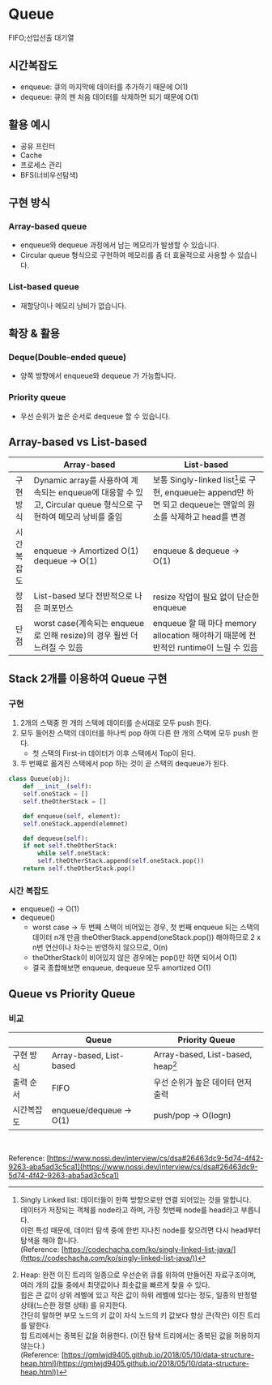# Queue

FIFO;선입선출 대기열

## 시간복잡도

- enqueue: 큐의 마지막에 데이터를 추가하기 때문에 O(1)
- dequeue: 큐의 맨 처음 데이터를 삭제하면 되기 때문에 O(1)

## 활용 예시

- 공유 프린터
- Cache
- 프로세스 관리
- BFS(너비우선탐색)

## 구현 방식

### Array-based queue

- enqueue와 dequeue 과정에서 남는 메모리가 발생할 수 있습니다.
- Circular queue 형식으로 구현하여 메모리를 좀 더 효율적으로 사용할 수 있습니다.

### List-based queue

- 재할당이나 메모리 낭비가 없습니다.

## 확장 & 활용

### Deque(Double-ended queue)

- 양쪽 방향에서 enqueue와 dequeue 가 가능합니다.

### Priority queue

- 우선 순위가 높은 순서로 dequeue 할 수 있습니다.

## Array-based vs List-based

|  | Array-based | List-based |
| :---: | --- | --- |
| 구현방식 | Dynamic array를 사용하여 계속되는 enqueue에 대응할 수 있고, Circular queue 형식으로 구현하여 메모리 낭비를 줄임 | 보통 Singly-linked list[^1]로 구현, enqueue는 append만 하면 되고 dequeue는 맨앞의 원소를 삭제하고 head를 변경 |
| 시간복잡도 | enqueue → Amortized O(1) <br> dequeue → O(1) | enqueue & dequeue → O(1) |
| 장점 | List-based 보다 전반적으로 나은 퍼포먼스 | resize 작업이 필요 없이 단순한 enqueue |
| 단점 | worst case(계속되는 enqueue로 인해 resize)의 경우 훨씬 더 느려질 수 있음 | enqueue 할 때 마다 memory allocation 해야하기 때문에 전반적인 runtime이 느릴 수 있음 |

## Stack 2개를 이용하여 Queue 구현

### 구현

1. 2개의 스택중 한 개의 스택에 데이터를 순서대로 모두 push 한다.
2. 모두 들어찬 스택의 데이터를 하나씩 pop 하여 다른 한 개의 스택에 모두 push 한다. 
    - 첫 스택의 First-in 데이터가 이후 스택에서 Top이 된다.
3. 두 번째로 옮겨진 스택에서 pop 하는 것이 곧 스택의 dequeue가 된다.

```python
class Queue(obj):
    def __init__(self):
	self.oneStack = []
	self.theOtherStack = []

    def enqueue(self, element):
	self.oneStack.append(elemnet)

    def dequeue(self):
	if not self.theOtherStack:
	    while self.oneStack:
		self.theOtherStack.append(self.oneStack.pop())
	return self.theOtherStack.pop()
```

### 시간 복잡도

- enqueue() → O(1)
- dequeue()
    - worst case → 두 번째 스택이 비어있는 경우, 첫 번째 enqueue 되는 스택의 데이터 n개 만큼 theOtherStack.append(oneStack.pop()) 해야하므로 2 x n번 연산이나 차수는 반영하지 않으므로, O(n)
    - theOtherStack이 비어있지 않은 경우에는 pop()만 하면 되어서 O(1)
    - 결국 종합해보면 enqueue, dequeue 모두 amortized O(1)

## Queue vs Priority Queue

### 비교

|  | Queue | Priority Queue |
| --- | --- | --- |
| 구현 방식 | Array-based, List-based | Array-based, List-based, heap[^2] |
| 출력 순서 | FIFO | 우선 순위가 높은 데이터 먼저 출력 |
| 시간복잡도 | enqueue/dequeue → O(1) | push/pop → O(logn) |

  
<br>

Reference: [https://www.nossi.dev/interview/cs/dsa#26463dc9-5d74-4f42-9263-aba5ad3c5ca1](https://www.nossi.dev/interview/cs/dsa#26463dc9-5d74-4f42-9263-aba5ad3c5ca1)


[^1]: Singly Linked list: 데이터들이 한쪽 방향으로만 연결 되어있는 것을 말합니다.  
데이터가 저장되는 객체를 node라고 하며, 가장 첫번째 node를 head라고 부릅니다.  
이런 특성 때문에, 데이터 탐색 중에 한번 지나친 node를 찾으려면 다시 head부터 탐색을 해야 합니다.  
(Reference: [https://codechacha.com/ko/singly-linked-list-java/](https://codechacha.com/ko/singly-linked-list-java/))

[^2]: Heap: 완전 이진 트리의 일종으로 우선순위 큐를 위하여 만들어진 자료구조이며,  
여러 개의 값들 중에서 최댓값이나 최솟값을 빠르게 찾을 수 있다.  
힙은 큰 값이 상위 레벨에 있고 작은 값이 하위 레벨에 있다는 정도, 일종의 반정렬 상태(느슨한 정렬 상태) 를 유지한다.  
간단히 말하면 부모 노드의 키 값이 자식 노드의 키 값보다 항상 큰(작은) 이진 트리를 말한다.  
힙 트리에서는 중복된 값을 허용한다. (이진 탐색 트리에서는 중복된 값을 허용하지 않는다.)  
(Reference: [https://gmlwjd9405.github.io/2018/05/10/data-structure-heap.html](https://gmlwjd9405.github.io/2018/05/10/data-structure-heap.html))
